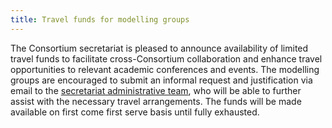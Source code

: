 ```yaml
---
title: Travel funds for modelling groups    
---
```


The Consortium secretariat is pleased to announce availability of limited travel funds to facilitate cross-Consortium collaboration and enhance travel opportunities to relevant academic conferences and events. The modelling groups are encouraged to submit an informal request and justification via email to the [secretariat administrative team](/secretariat), who will be able to further assist with the necessary travel arrangements. The funds will be made available on first come first serve basis until fully exhausted.   
   
      
          
              







